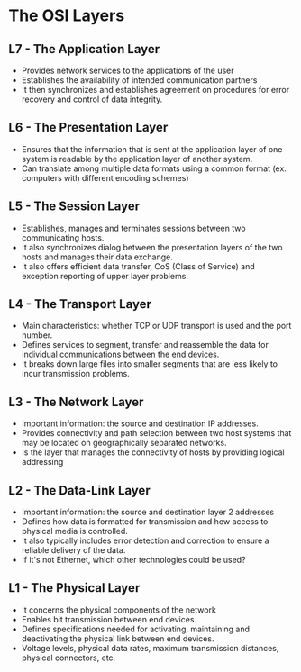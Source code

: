 # The OSI Layers

## L7 - The Application Layer

- Provides network services to the applications of the user
- Establishes the availability of intended communication partners
- It then synchronizes and establishes agreement on procedures for
    error recovery and control of data integrity.

## L6 - The Presentation Layer

- Ensures that the information that is sent at the application layer
    of one system is readable by the application layer of another
    system.
- Can translate among multiple data formats using a common format (ex.
    computers with different encoding schemes)

## L5 - The Session Layer

- Establishes, manages and terminates sessions between two
    communicating hosts.
- It also synchronizes dialog between the presentation layers of the
    two hosts and manages their data exchange.
- It also offers efficient data transfer, CoS (Class of Service) and
    exception reporting of upper layer problems.

## L4 - The Transport Layer

- Main characteristics: whether TCP or UDP transport is used
    and the port number.
- Defines services to segment, transfer and reassemble the data for
    individual communications between the end devices.
- It breaks down large files into smaller segments that are less
    likely to incur transmission problems.

## L3 - The Network Layer

- Important information: the source and destination IP addresses.
- Provides connectivity and path selection between two host systems
    that may be located on geographically separated networks.
- Is the layer that manages the connectivity of hosts by providing
    logical addressing

## L2 - The Data-Link Layer

- Important information: the source and destination layer 2 addresses
- Defines how data is formatted for transmission and how access to
    physical media is controlled.
- It also typically includes error detection and correction to ensure
    a reliable delivery of the data.
- If it's not Ethernet, which other technologies could be used?

## L1 - The Physical Layer

- It concerns the physical components of the network
- Enables bit transmission between end devices.
- Defines specifications needed for activating, maintaining and
    deactivating the physical link between end devices.
- Voltage levels, physical data rates, maximum transmission distances,
    physical connectors, etc.
